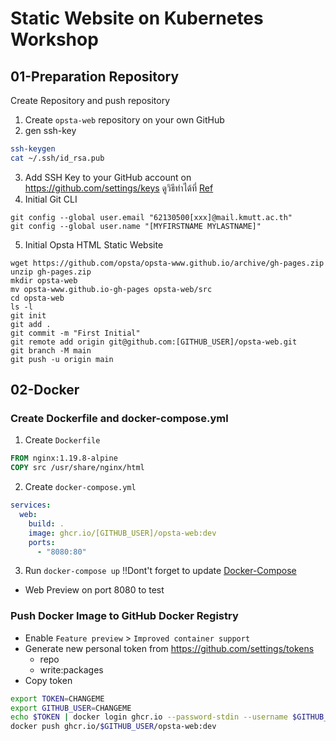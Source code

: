 # Static Website on Kubernetes Workshop

## 01-Preparation Repository
Create Repository and push repository

1. Create `opsta-web` repository on your own GitHub
2. gen ssh-key
```bash
ssh-keygen
cat ~/.ssh/id_rsa.pub
```
3. Add SSH Key to your GitHub account on <https://github.com/settings/keys> ดูวิธีทำได้ที่ [Ref](https://github.com/opsta/devsecops-workshop/blob/master/docs/02-git.md#push-repository-to-github)
4. Initial Git CLI
````
git config --global user.email "62130500[xxx]@mail.kmutt.ac.th"
git config --global user.name "[MYFIRSTNAME MYLASTNAME]"
````
5. Initial Opsta HTML Static Website
````
wget https://github.com/opsta/opsta-www.github.io/archive/gh-pages.zip
unzip gh-pages.zip
mkdir opsta-web
mv opsta-www.github.io-gh-pages opsta-web/src
cd opsta-web
ls -l
git init
git add .
git commit -m "First Initial"
git remote add origin git@github.com:[GITHUB_USER]/opsta-web.git
git branch -M main
git push -u origin main
````
## 02-Docker
### Create Dockerfile and docker-compose.yml

1. Create `Dockerfile`

```Dockerfile
FROM nginx:1.19.8-alpine
COPY src /usr/share/nginx/html
```

2. Create `docker-compose.yml`

```yaml
services:
  web:
    build: .
    image: ghcr.io/[GITHUB_USER]/opsta-web:dev
    ports:
      - "8080:80"
```

3. Run `docker-compose up` !!Dont't forget to update [Docker-Compose](https://github.com/opsta/devsecops-workshop/blob/master/docs/04-docker-compose.md#install-docker-compose)
* Web Preview on port 8080 to test

### Push Docker Image to GitHub Docker Registry

* Enable `Feature preview` > `Improved container support`
* Generate new personal token from <https://github.com/settings/tokens>
  * repo
  * write:packages
* Copy token

```bash
export TOKEN=CHANGEME
export GITHUB_USER=CHANGEME
echo $TOKEN | docker login ghcr.io --password-stdin --username $GITHUB_USER
docker push ghcr.io/$GITHUB_USER/opsta-web:dev
```
